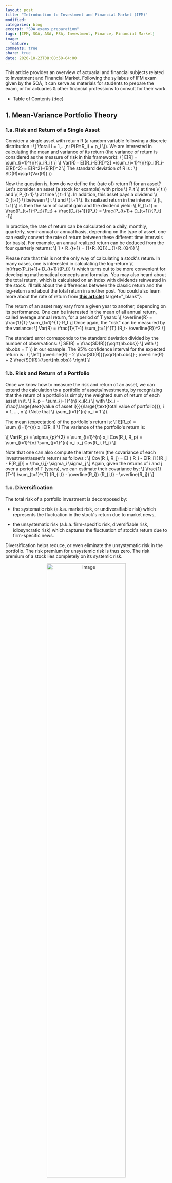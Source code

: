 ```yaml
---
layout: post
title: "Introduction to Investment and Financial Market (IFM)"
modified:
categories: blog
excerpt: "SOA exams preparation"
tags: [IFM, SOA, ASA, FSA, Investment, Finance, Financial Market]
image:
  feature:
comments: true
share: true
date: 2020-10-23T08:08:50-04:00
---
```


This article provides an overview of actuarial and financial subjects related to Investment and Financial Market. Following the syllabus of IFM exam given by the SOA, it can serve as materials for students to prepare the exam, or for actuaries & other financial professions to consult for their work.  

* Table of Contents
{:toc}

## 1. Mean-Variance Portfolio Theory

### 1.a. Risk and Return of a Single Asset

Consider a single asset with return R (a random variable following a discrete distribution : \\( \forall i = 1,...,n: P(R=R_i) = p_i  \\)). We are interested in calculating the mean and variance of its return (the variance of return is considered as the measure of risk in this framework):
\\[ E[R] = \sum_{i=1}^{n}{p_iR_i} \\]
\\[ Var(R)= E[(R_i-E[R])^2] =\sum_{i=1}^{n}{p_i(R_i-E[R])^2} = E[R^2]-(E[R])^2 \\]
The standard deviation of R is : \\( SD(R)=\sqrt{Var(R)} \\)

Now the question is, how do we define the (rate of) return R for an asset?
Let's consider an asset (a stock for example) with price \\( P_t \\) at time \\( t \\) and \\( P_{t+1} \\) at time \\( t+1 \\). In addition, this asset pays a dividend \\( D_{t+1} \\) between \\( t \\) and \\( t+1 \\). Its realized return in the interval \\( [t, t+1] \\) is then the sum of capital gain and the dividend yield:
\\[ R_{t+1} = \frac{P_{t+1}-P_t}{P_t} + \frac{D_{t+1}}{P_t} = \frac{P_{t+1}+ D_{t+1}}{P_t} -1\\]

In practice, the rate of return can be calculated on a daily, monthly, quarterly, semi-annual or annual basis, depending on the type of asset. one can easily convert the rate of return between these different time intervals (or basis). For example, an annual realized return can be deduced from the four quarterly returns:
\\[ 1 + R_{t+1} = (1+R_{Q1})...(1+R_{Q4}) \\]

Please note that this is not the only way of calculating a stock's return. In many cases, one is interested in calculating the log-return \\( ln(\frac{P_{t+1}+ D_{t+1}}{P_t}) \\) which turns out to be more convenient for developing mathematical concepts and formulas. You may also heard about the total return, which is calculated on an index with dividends reinvested in the stock. I'll talk about the differences between the classic return and the log-return and about the total return in another post. You could also learn more about the rate of return from [**this article**](https://en.wikipedia.org/wiki/Rate_of_return#Logarithmic_or_continuously_compounded_return){:target="_blank"}.


The return of an asset may vary from a given year to another, depending on its performance. One can be interested in the mean of all annual return, called  average annual return, for a period of T years:
\\[ \overline{R} = \frac{1}{T} \sum_{t=1}^{T} R_t \\]
Once again, the "risk" can be measured by the variance:
\\[ Var(R) = \frac{1}{T-1} \sum_{t=1}^{T} (R_t- \overline{R})^2 \\]

The standard error corresponds to the standard deviation divided by the number of observations:
\\[ SE(R) = \frac{SD(R)}{\sqrt{nb.obs}} \\]
with \\( nb.obs = T \\) in our example.
The 95% confidence interval for the expected return is :
\\[ \left[ \overline{R} - 2 \frac{SD(R)}{\sqrt{nb.obs}} ; \overline{R} + 2 \frac{SD(R)}{\sqrt{nb.obs}} \right] \\]

### 1.b. Risk and Return of a Portfolio
Once we know how to measure the risk and return of an asset, we can extend the calculation to a portfolio of assets/investments, by recognizing that the return of a portfolio is simply the weighted sum of return of each asset in it.
\\[ R_p = \sum_{i=1}^{n} x_iR_i  \\]
with \\(x_i = \frac{\large{\text{value of asset i}}}{\large{\text{total value of portfolio}}}, i = 1, ..., n \\)    (Note that \\( \sum_{i=1}^{n} x_i = 1 \\)).

The mean (expectation) of the portfolio's return is:
\\[ E[R_p] = \sum_{i=1}^{n} x_iE[R_i]  \\]
The variance of the portfolio's return is:

\\[ Var(R_p) = \sigma_{p}^{2} = \sum_{i=1}^{n} x_i Cov(R_i, R_p) =  \sum_{i=1}^{n} \sum_{j=1}^{n} x_i x_j Cov(R_i, R_j) \\]


Note that one can also compute the latter term (the covariance of each investment/asset's return) as follows :
\\[ Cov(R_i, R_j) = E[ ( R_i - E[R_i] )(R_j - E[R_j])] =  \rho_{i,j} \sigma_i \sigma_j \\]
Again, given the returns of i and j over a period of T (years), we can estimate their covariance by:
\\[ \frac{1}{T-1} \sum_{t=1}^{T} (R_{i,t} - \overline{R_i}) (R_{j,t} - \overline{R_j}) \\]

### 1.c. Diversification
The total risk of a portfolio investment is decomposed by:

* the systematic risk (a.k.a. market risk, or undiversifiable risk) which represents the fluctuation in the stock's return due to market news,

* the unsystematic risk (a.k.a. firm-specific risk, diversifiable risk, idiosyncratic risk) which captures the fluctuation of stock's return due to firm-specific news.

Diversification helps reduce, or even eliminate the unsystematic risk in the portfolio. The risk premium for unsystemic risk is thus zero. The risk premium of a stock lies completely on its systemic risk.

<center>
<img width="70%" src="https://cdn.corporatefinanceinstitute.com/assets/Screen-Shot-2018-09-26-at-10.09.31-AM.png" alt="image">
</center>
(Source: https://corporatefinanceinstitute.com/resources/knowledge/finance/systematic-risk/)

For example, one can diversify its investment portfolio by investing in different stocks from different categories (tech, automobile, banking, service, etc.) in different countries, or combine stocks with bonds, real estate, etc. Combining different classes of assets allows investors to reduce the unsystematic risk but the systematic is unavoidable (as when the whole market is in chaos during the global financial crisis, when the economy is in recession, etc.)

The following formula shows how each stock's volatility contribute to the portfolio's volatility:
\\[ \sigma_{p}^{2} = \sum_{i=1}^{n} x_i \sigma_{i} \rho_{i,p} \\]
From the formula above, one can show that as long as the correlation is not perfectly 1, the portfolio's volatility is less than the sum of each stock's volatility.

By observing the diversification's effect on a portfolio while increasing the number of stocks in it, we can see that the diversification's effect is more significant initially but stagnates from some number of stocks. That's where the total risk is reduced to its unavoidable limit, equal to the unsystemic risk. There's no magic allowing to eliminate all risks in a portfolio investment. It's because assets are somehow correlated with \\( -1 < \rho_{i,j} < 1 \\).

In a perfect world where we could find 2 assets i and j verifying \\( \rho_{i,j} = -1 \\) (hence their underlying risks could offset each other with an appropriate combination) we could construct a portfolio with zero risk. Indeed,
\\[ Var(R_p) = x_i^2 \sigma_i^2 + x_j^2 \sigma_j^2 + 2 x_i x_j  \rho_{i,j} \sigma_i \sigma_j = x_i^2 \sigma_i^2 + x_j^2 \sigma_j^2 - 2 x_i x_j  \sigma_i \sigma_j = ( x_i^2 \sigma_i^2 - x_j^2 \sigma_j^2 )^2  \\]

By carrefully choosing \\( x_i \\) and  \\( x_j \\), we could set the variance of the portfolio at 0.

Another hypothetical case where a portfolio could be risk-free is when we could find a countless number of stocks that are uncorrelated. Consider an equally-weighted portfolio of n stocks, with AvgVar the average variance of these n stocks and AvgCov the average covariance of the paris of stocks. We have:
\\[ Var(R_p) = \frac{1}{n}  AvgVar + \frac{n-1}{n} AvgCov \\]
Since AvgCov = 0, the variance of the portfolio's return tends to 0 when n tends to infinity.


To conclude this section, maybe a talk given by [**Ray Dalio**](https://en.wikipedia.org/wiki/Ray_Dalio){:target="_blank"}, the founder and co-CIO of the world's largest hedge fund, [**Bridgewater Associates**](https://en.wikipedia.org/wiki/Bridgewater_Associates){:target="_blank"}, could get you more inspired by the advantages of diversification:  
<center><iframe width="560" height="315" src="https://www.youtube.com/embed/Nu4lHaSh7D4" frameborder="0" allow="accelerometer; autoplay; clipboard-write; encrypted-media; gyroscope; picture-in-picture" allowfullscreen></iframe></center>

### 1.d. The mean-variance portfolio theory
This very simplified theory supposes all of the (unrealistic) following assumptions:

* investors are risk-adverse

* there'are no transaction costs nor taxes

* the expected return, variance and covariances of all asssets are known and are the only criteria for investors to choose their optimal portfolio.

A portfolio is considered efficient if it offers the highest expected return for a given level of volatility. We can then draw the efficient frontier which connects all (volatility, corresponding highest expected return) points.



## 2. Asset Pricing Models
## 3. Market Efficiency and Behavioral Finance
## 4. Investment Risk and Project Analysis
## 5. Capital Structure
## 6. Introductory Derivatives - Forwards and Futures
## 7. General Properties of Options
## 8. Binomial Pricing Models
## 9. Black-Scholes Option Pricing Model
## 10. Option Greeks and Risk Management
